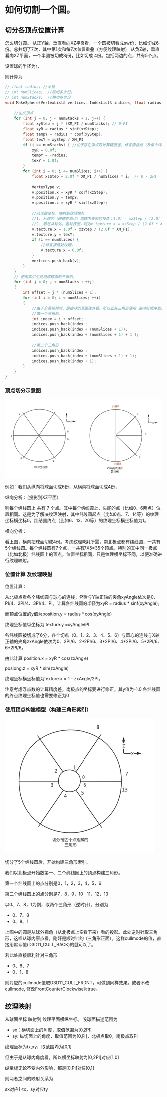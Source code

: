 
# 如何切割一个圆。

## 切分各顶点位置计算
怎么切分圆。
从正Y轴，垂直看向XZ平面看，一个圆被切看成sw份，比如切成6份。总共切了7次，其中第1次和每7次位置重叠（方便纹理映射）
从负Z轴，垂直看向XZ平面，一个半圆被切成Sj份，比如切成 4份。包括两边的点，共有5个点。

设置球的半径为r，

则计算为
```C++
// float radius; //半径
// int numSlices;  //纵切多少份。
// int numStacks;  //横切多少份
void MakeSphere(VertexList& vertices, IndexList& indices, float radius, int numSlices, int numStacks) {

    //生成顶点
    for (int j = 0; j < numStacks + 1; j++) { 
        float xyStep = j * (XM_PI / numStacks); // 0-PI
        float xyR = radius * sinf(xyStep);   
        float tempY = radius * cosf(xyStep);
        float texY = xyStep / XM_PI;
        if (j == numStacks) { //由于存在浮点数计算精度差，修复南极点（及每个纬线圈接缝处）的位置和纹理坐标。
            xyR = 0.0f;
            tempY = -radius;
            texY = 1.0f;
        }
        for (int i = 0; i <= numSlices; i++) {
            float xzStep = 2.0f * XM_PI / numSlices * i;  // 0 - 2PI

            VertexType v;
            v.position.x = xyR * cosf(xzStep);
            v.position.y = tempY;
            v.position.z = xyR * sinf(xzStep);

            //从球面坐标，映射到纹理坐标
            //1. 从球内（眼睛在原点）向球内表面的视角：1.0f - xzStep / (2.0f * XM_PI); 
            //2. 若是从球外，看球表面，则为v.texture.x = xzStep / (2.0f * XM_PI); 
            v.texture.x = 1.0f - xzStep / (2.0f * XM_PI); 
            v.texture.y = texY;
            if (i == numSlices) {
                //修复接缝处纹理。
                v.texture.x = 0.0f;
            }
            vertices.push_back(v);
        }
    }
    // 使用索引生成组成球面的三角形。
    for (int j = 0; j < numStacks ; ++j)
    {
        int offset = j * (numSlices + 1);
        for (int i = 0; i < numSlices; ++i)
        {
            //由于全景视频时，是由球的里面往外看。所以此处三角形使用 逆时针顺序取顶点
            //第一个三角形。
            int index = i + offset;
            indices.push_back(index);
            indices.push_back(index + (numSlices + 1));
            indices.push_back(index + (numSlices + 1) + 1 );

            //第二个三角形
            indices.push_back(index);
            indices.push_back(index + (numSlices + 1) + 1);
            indices.push_back(index + 1);
        }
    }
}
```

### 顶点切分示意图

![images 球面模型的构建和顶点](./images/sphere.png)

例如：我们从纵向将球面切成6份，从横向将球面切成4份，

纵向分析：（投影到XZ平面）

则每个纬线圆上 共有 7 个点。其中每个纬线圆上，头尾的点（比如0、6两点）位置相同。这是为了解决纹理映射，其中纬线圆起点（比如0点、7、14等）的纹理坐标横坐标0。纬结圆终点（比如6、13、20等）的纹理坐标横坐标值为1。

横向分析：

看上图，横向把球面切成4份。考虑纹理映射所需，南北极点都有纬线圆，一共有5个纬线圆。每个纬线圆有7个点，一共有7X5=35个顶点。特别的其中同一极点（比如北极）纬线圆上的顶点，位置坐标相同，只是纹理横坐标不同，以便准确进行纹理映射。
### 位置计算 及纹理映射

位置计算：

从北极点看各个纬线圆与球心的连线，然后与Y轴正轴的夹角xyAngle依次是0、PI/4、2PI/4、3PI/4、PI。计算各纬线圆的半径为xyR = radius \* sinf(xyAngle); 

而顶点位置的y值为position.y = radius \* cos(xyAngle)

纹理坐标值纵坐标为 texture.y =xyAngle/PI

各纬线圆被切成了6分，各个切点（0、1、2、3、4、5、6）与圆心的连线与X轴正轴的夹角zxAngle依次为0、2PI/6、2\*2PI/6、3\*2PI/6、4\*2PI/6、5\*2PI/6、6\*2PI/6。

由此计算
position.x = xyR \* cos(zxAngle)

posiong.z = xyR \* sin(zxAngle)

纹理坐标横坐标值为texture.x = 1 - zxAngle/2PI。


注意考虑浮点数的计算精度差，南极点的坐标要进行修正，其y值为-1.0
各纬线圆的终点纹理坐标值也需要修正为0


### 使用顶点构建模型（构建三角形索引）

![images 球面模型的三角形划分](./images/SphereTriangles.png)

切分了5个纬线圆后，开始构建三角形索引。

我们以北极点开始数第一、二个纬线圈上的顶点构建三角形。

第一个纬线圆上的点分别是0，1，2，3，4，5，6

第二个纬线圆上的点分别是7，8，9，10，11，12，13

以0、7、8，1为例，取两个三角形（逆时针），分别为
- 0、7、8
- 0、8、1

上图中的圆是从球外视角（从北极点上空看下来）看的投影。此处逆时针取三角形，这样从球内原点看，刚好是顺时针的（三角形正面）。这样cullmode的值，直接用默认值(D3D11_CULL_BACK)的就可以了。

若此处直接顺利针对三角形
- 0、8、7
- 0、1、8

则对应的cullmode值取D3D11_CULL_FRONT，可做到同样效果。或者不改cullmode, 修改FrontCounterClockwise为true。


## 纹理映射
从球面坐标  映射到 纹理平面横纵坐标。
设球面描述范围为
- sx：横切面上的角度，取值范围为[0,2PI]
- sy: 纵切面上的角度，取值范围为[0,PI]，北极点取0，南极点取PI

纹理坐标为tx,xy，取范围均为[0,1]

但由于是从球内角度看，所以横坐标映射为[0,2PI]对应[1,0]

纵坐标无论不受内外影响，都是[0,PI]对应[0,1]

则两者之间的映射关系为

sx对应1-tx，sy对应ty
